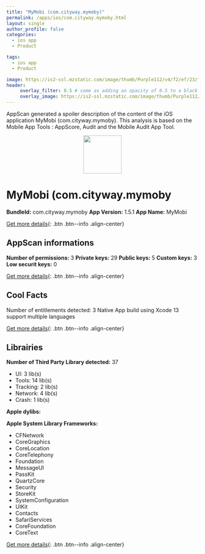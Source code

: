 ```yaml
---
title: "MyMobi (com.cityway.mymoby)"
permalink: /apps/ios/com.cityway.mymoby.html
layout: single
author_profile: false
categories: 
  - ios app 
  - Product 

tags: 
  - ios app 
  - Product 

image: https://is2-ssl.mzstatic.com/image/thumb/Purple112/v4/f2/ef/23/f2ef2323-eaad-fae3-e846-2f6adac87116/MyMobiAppIcon-0-0-1x_U007emarketing-0-0-0-7-0-0-sRGB-0-0-0-GLES2_U002c0-512MB-85-220-0-0.png/512x512bb.jpg
header: 
     overlay_filter: 0.5 # same as adding an opacity of 0.5 to a black background
     overlay_image: https://is2-ssl.mzstatic.com/image/thumb/Purple112/v4/f2/ef/23/f2ef2323-eaad-fae3-e846-2f6adac87116/MyMobiAppIcon-0-0-1x_U007emarketing-0-0-0-7-0-0-sRGB-0-0-0-GLES2_U002c0-512MB-85-220-0-0.png/512x512bb.jpg
---
```

AppScan generated a spoiler description of the content of the iOS application MyMobi (com.cityway.mymoby). This analysis is based on the Mobile App Tools : AppScore, Audit and the Mobile Audit App Tool.

  
  
<div style="text-align: center;"><img src="https://is2-ssl.mzstatic.com/image/thumb/Purple112/v4/f2/ef/23/f2ef2323-eaad-fae3-e846-2f6adac87116/MyMobiAppIcon-0-0-1x_U007emarketing-0-0-0-7-0-0-sRGB-0-0-0-GLES2_U002c0-512MB-85-220-0-0.png/512x512bb.jpg" width="100" height="100"></div>  
  
# MyMobi (com.cityway.mymoby

**BundleId:** com.cityway.mymoby
**App Version:** 1.5.1
**App Name:** MyMobi


[Get more details](/pricing.html){: .btn .btn--info .align-center}  
  
## AppScan informations 

**Number of permissions:** 3
**Private keys:** 29
**Public keys:** 5
**Custom keys:** 3
**Low securit keys:** 0
  
[Get more details](/pricing.html){: .btn .btn--info .align-center}

## Cool Facts

Number of entitlements detected: 3
Native App
build using Xcode 13
support multiple languages
  
[Get more details](/pricing.html){: .btn .btn--info .align-center}

## Librairies 
**Number of Third Party Library detected:** 37
- UI: 3 lib(s)
- Tools: 14 lib(s)
- Tracking: 2 lib(s)
- Network: 4 lib(s)
- Crash: 1 lib(s)

**Apple dylibs:**


**Apple System Library Frameworks:**
- CFNetwork
- CoreGraphics
- CoreLocation
- CoreTelephony
- Foundation
- MessageUI
- PassKit
- QuartzCore
- Security
- StoreKit
- SystemConfiguration
- UIKit
- Contacts
- SafariServices
- CoreFoundation
- CoreText


  
[Get more details](/pricing.html){: .btn .btn--info .align-center}

